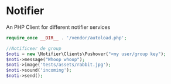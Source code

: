 # Notifier
An PHP Client for different notifier services


```PHP 
require_once __DIR__ . '/vendor/autoload.php'; 

//Notificeer de group
$noti = new \Notifier\Clients\Pushover("<my user/group key");
$noti->message("Whoop whoop");
$noti->image('tests/assets/rabbit.jpg');
$noti->sound('incoming');
$noti->send();
```

